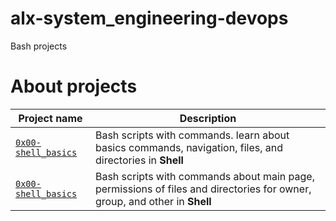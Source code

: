 # alx-system_engineering-devops
Bash projects
# About projects

|Project name | Description |
| ------------ | ----------- |
| [`0x00-shell_basics`](https://github.com/MissPhumy/alx-system_engineering-devops/tree/main/0x00-shell_basics) | Bash scripts with commands. learn about basics commands, navigation, files, and directories in **Shell** |
| [`0x00-shell_basics`](https://github.com/MissPhumy/alx-system_engineering-devops/tree/main/0x01-shell_permissions) | Bash scripts with commands about main page, permissions of files and directories for owner, group, and other in **Shell** |
